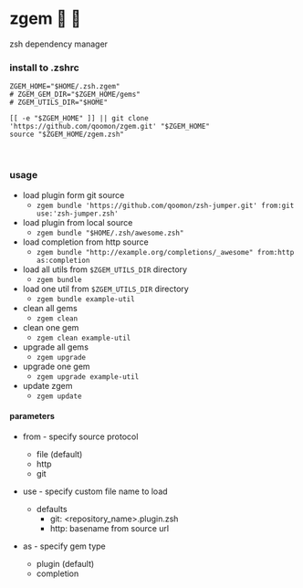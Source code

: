 # zgem 🐚 💎
zsh dependency manager

### install to .zshrc
  
```
ZGEM_HOME="$HOME/.zsh.zgem"
# ZGEM_GEM_DIR="$ZGEM_HOME/gems"
# ZGEM_UTILS_DIR="$HOME"

[[ -e "$ZGEM_HOME" ]] || git clone 'https://github.com/qoomon/zgem.git' "$ZGEM_HOME"
source "$ZGEM_HOME/zgem.zsh" 
```
  
### usage
* load plugin form git source 
  * `zgem bundle 'https://github.com/qoomon/zsh-jumper.git' from:git use:'zsh-jumper.zsh'`
* load plugin from local source
  * `zgem bundle "$HOME/.zsh/awesome.zsh"`
* load completion from http source
  * `zgem bundle "http://example.org/completions/_awesome" from:http as:completion`
* load all utils from `$ZGEM_UTILS_DIR` directory
  * `zgem bundle`
* load one util from `$ZGEM_UTILS_DIR` directory
  * `zgem bundle example-util`
* clean all gems
  * `zgem clean`
* clean one gem
  * `zgem clean example-util`
* upgrade all gems
  * `zgem upgrade`
* upgrade one gem
  * `zgem upgrade example-util`
* update zgem
  * `zgem update`

#### parameters
* from - specify source protocol
  * file (default)
  * http
  * git

* use - specify custom file name to load
  * defaults
    * git: <repository_name>.plugin.zsh
    * http: basename from source url
  
* as - specify gem type
  * plugin (default)
  * completion

